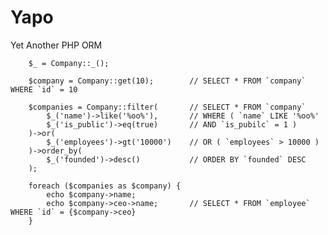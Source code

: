 Yapo
====

Yet Another PHP ORM


        $_ = Company::_();

        $company = Company::get(10);        // SELECT * FROM `company` WHERE `id` = 10

        $companies = Company::filter(       // SELECT * FROM `company`
            $_('name')->like('%oo%'),       // WHERE ( `name` LIKE '%oo%'
            $_('is_public')->eq(true)       // AND `is_pubilc` = 1 )
        )->or(
            $_('employees')->gt('10000')    // OR ( `employees` > 10000 )
        )->order_by(
            $_('founded')->desc()           // ORDER BY `founded` DESC
        );

        foreach ($companies as $company) {
            echo $company->name;
            echo $company->ceo->name;       // SELECT * FROM `employee` WHERE `id` = {$company->ceo}
        }
